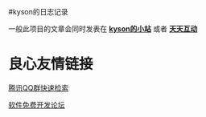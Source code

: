 #kyson的日志记录

一般此项目的文章会同时发表在 [**kyson的小站**](http://www.hikyson.cn/) 或者 [**天天互动**](http://www.ttdoer.com/)


 # 良心友情链接

[腾讯QQ群快速检索](http://u.720life.cn/s/8cf73f7c)

[软件免费开发论坛](http://u.720life.cn/s/bbb01dc0)